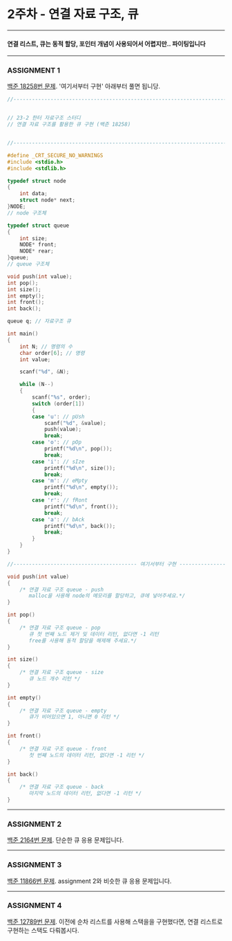 # 2주차 - 연결 자료 구조, 큐

------------------------

#### 연결 리스트, 큐는 동적 할당, 포인터 개념이 사용되어서 어렵지만.. 파이팅입니다

-------------------------

### ASSIGNMENT 1

[백준 18258번 문제](https://www.acmicpc.net/problem/18258). '여기서부터 구현' 아래부터 풀면 됩니당.

```c
//-----------------------------------------------------------------------------------------------------------//


// 23-2 한터 자료구조 스터디
// 연결 자료 구조를 활용한 큐 구현 (백준 18258)


//-----------------------------------------------------------------------------------------------------------//

#define _CRT_SECURE_NO_WARNINGS
#include <stdio.h>
#include <stdlib.h>

typedef struct node
{
    int data;
    struct node* next;
}NODE;
// node 구조체

typedef struct queue
{
    int size;
    NODE* front;
    NODE* rear;
}queue;
// queue 구조체

void push(int value);
int pop();
int size();
int empty();
int front();
int back();

queue q; // 자료구조 큐

int main()
{
    int N; // 명령의 수
    char order[6]; // 명령
    int value;

    scanf("%d", &N);

    while (N--)
    {
        scanf("%s", order);
        switch (order[1])
        {
        case 'u': // pUsh
            scanf("%d", &value);
            push(value);
            break;
        case 'o': // pOp
            printf("%d\n", pop());
            break;
        case 'i': // sIze
            printf("%d\n", size());
            break;
        case 'm': // eMpty
            printf("%d\n", empty());
            break;
        case 'r': // fRont
            printf("%d\n", front());
            break;
        case 'a': // bAck
            printf("%d\n", back());
            break;
        }
    }
}

//---------------------------------------- 여기서부터 구현 --------------------------------------------//

void push(int value)
{
    /* 연결 자료 구조 queue - push
       malloc을 사용해 node의 메모리를 할당하고, 큐에 넣어주세요.*/
}

int pop()
{
    /* 연결 자료 구조 queue - pop
       큐 첫 번째 노드 제거 및 데이터 리턴, 없다면 -1 리턴
       free를 사용해 동적 할당을 해제해 주세요.*/
}

int size()
{
    /* 연결 자료 구조 queue - size
       큐 노드 개수 리턴 */
}

int empty()
{
    /* 연결 자료 구조 queue - empty
       큐가 비어있으면 1, 아니면 0 리턴 */
}

int front()
{
    /* 연결 자료 구조 queue - front
       첫 번째 노드의 데이터 리턴, 없다면 -1 리턴 */
}

int back()
{
    /* 연결 자료 구조 queue - back
       마지막 노드의 데이터 리턴, 없다면 -1 리턴 */
}
```

-------------------------

### ASSIGNMENT 2

[백준 2164번 문제](https://www.acmicpc.net/problem/2164). 단순한 큐 응용 문제입니다.

-------------------------

### ASSIGNMENT 3

[백준 11866번 문제](https://www.acmicpc.net/problem/11866). assignment 2와 비슷한 큐 응용 문제입니다.

-------------------------

### ASSIGNMENT 4

[백준 12789번 문제](https://www.acmicpc.net/problem/12789). 이전에 순차 리스트를 사용해 스택을을 구현했다면, 연결 리스트로 구현하는 스택도 다뤄봅시다.
